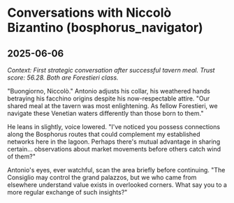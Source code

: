 # Conversations with Niccolò Bizantino (bosphorus_navigator)

## 2025-06-06

*Context: First strategic conversation after successful tavern meal. Trust score: 56.28. Both are Forestieri class.*

"Buongiorno, Niccolò." Antonio adjusts his collar, his weathered hands betraying his facchino origins despite his now-respectable attire. "Our shared meal at the tavern was most enlightening. As fellow Forestieri, we navigate these Venetian waters differently than those born to them."

He leans in slightly, voice lowered. "I've noticed you possess connections along the Bosphorus routes that could complement my established networks here in the lagoon. Perhaps there's mutual advantage in sharing certain... observations about market movements before others catch wind of them?"

Antonio's eyes, ever watchful, scan the area briefly before continuing. "The Consiglio may control the grand palazzos, but we who came from elsewhere understand value exists in overlooked corners. What say you to a more regular exchange of such insights?"
